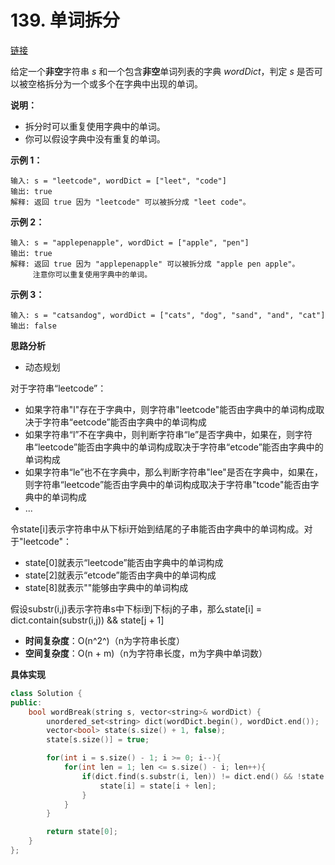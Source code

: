 # 139. 单词拆分

[链接](https://leetcode-cn.com/problems/word-break/description/)

给定一个**非空**字符串 *s* 和一个包含**非空**单词列表的字典 *wordDict*，判定 *s* 是否可以被空格拆分为一个或多个在字典中出现的单词。

**说明：**

- 拆分时可以重复使用字典中的单词。
- 你可以假设字典中没有重复的单词。

**示例 1：**

```
输入: s = "leetcode", wordDict = ["leet", "code"]
输出: true
解释: 返回 true 因为 "leetcode" 可以被拆分成 "leet code"。
```

**示例 2：**

```
输入: s = "applepenapple", wordDict = ["apple", "pen"]
输出: true
解释: 返回 true 因为 "applepenapple" 可以被拆分成 "apple pen apple"。
     注意你可以重复使用字典中的单词。
```

**示例 3：**

```
输入: s = "catsandog", wordDict = ["cats", "dog", "sand", "and", "cat"]
输出: false
```

**思路分析**

- 动态规划

对于字符串“leetcode”：

- 如果字符串"l"存在于字典中，则字符串"leetcode"能否由字典中的单词构成取决于字符串“eetcode”能否由字典中的单词构成
- 如果字符串“l”不在字典中，则判断字符串“le”是否字典中，如果在，则字符串“leetcode”能否由字典中的单词构成取决于字符串“etcode”能否由字典中的单词构成
- 如果字符串“le”也不在字典中，那么判断字符串"lee"是否在字典中，如果在，则字符串“leetcode”能否由字典中的单词构成取决于字符串"tcode"能否由字典中的单词构成
- ...

令state[i]表示字符串中从下标i开始到结尾的子串能否由字典中的单词构成。对于"leetcode"：

- state[0]就表示“leetcode”能否由字典中的单词构成
- state[2]就表示“etcode”能否由字典中的单词构成
- state[8]就表示""能够由字典中的单词构成

假设substr(i,j)表示字符串s中下标i到下标j的子串，那么state[i] = dict.contain(substr(i,j)) && state[j + 1]

- **时间复杂度**：O(n^2^)（n为字符串长度）
- **空间复杂度**：O(n + m)（n为字符串长度，m为字典中单词数）

**具体实现**

```c++
class Solution {
public:
    bool wordBreak(string s, vector<string>& wordDict) {
        unordered_set<string> dict(wordDict.begin(), wordDict.end());
        vector<bool> state(s.size() + 1, false);
        state[s.size()] = true;

        for(int i = s.size() - 1; i >= 0; i--){
            for(int len = 1; len <= s.size() - i; len++){
                if(dict.find(s.substr(i, len)) != dict.end() && !state[i]){
                    state[i] = state[i + len];
                }
            }
        }

        return state[0];
    }
};
```

